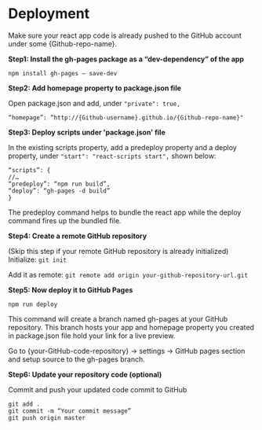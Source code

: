 # Deployment

Make sure your react app code is already pushed to the GitHub account under some {Github-repo-name}.

<strong>Step1: Install the gh-pages package as a “dev-dependency” of the app</strong>

`npm install gh-pages — save-dev`

<strong>Step2: Add homepage property to package.json file</strong>

Open package.json and add, under `"private": true,`

`“homepage”: “http://{Github-username}.github.io/{Github-repo-name}"`

<strong>Step3: Deploy scripts under 'package.json' file</strong>

In the existing scripts property, add a predeploy property and a deploy property, under `"start": "react-scripts start",` shown below:
```
“scripts”: {
//…
“predeploy”: “npm run build”,
“deploy”: “gh-pages -d build”
}
```
The predeploy command helps to bundle the react app while the deploy command fires up the bundled file.

<strong>Step4: Create a remote GitHub repository</strong>

(Skip this step if your remote GitHub repository is already initialized)
Initialize: `git init`

Add it as remote: `git remote add origin your-github-repository-url.git`

<strong>Step5: Now deploy it to GitHub Pages</strong>

`npm run deploy`

This command will create a branch named gh-pages at your GitHub repository. This branch hosts your app and homepage property you created in package.json file hold your link for a live preview.

Go to {your-GitHub-code-repository} -> settings -> GitHub pages section and setup source to the gh-pages branch.

<strong>Step6: Update your repository code (optional)</strong>

Commit and push your updated code commit to GitHub
```
git add .
git commit -m “Your commit message”
git push origin master
```
